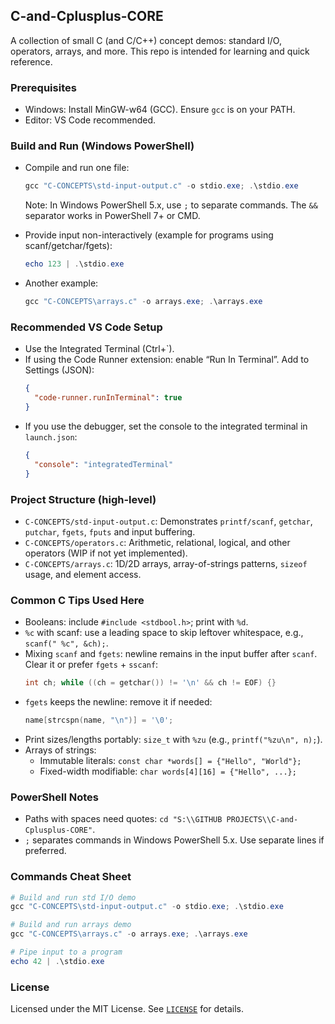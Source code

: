 ## C-and-Cplusplus-CORE

A collection of small C (and C/C++) concept demos: standard I/O, operators, arrays, and more. This repo is intended for learning and quick reference.

### Prerequisites
- Windows: Install MinGW-w64 (GCC). Ensure `gcc` is on your PATH.
- Editor: VS Code recommended.

### Build and Run (Windows PowerShell)
- Compile and run one file:
  ```powershell
  gcc "C-CONCEPTS\std-input-output.c" -o stdio.exe; .\stdio.exe
  ```
  Note: In Windows PowerShell 5.x, use `;` to separate commands. The `&&` separator works in PowerShell 7+ or CMD.

- Provide input non-interactively (example for programs using scanf/getchar/fgets):
  ```powershell
  echo 123 | .\stdio.exe
  ```

- Another example:
  ```powershell
  gcc "C-CONCEPTS\arrays.c" -o arrays.exe; .\arrays.exe
  ```

### Recommended VS Code Setup
- Use the Integrated Terminal (Ctrl+`).
- If using the Code Runner extension: enable “Run In Terminal”. Add to Settings (JSON):
  ```json
  {
    "code-runner.runInTerminal": true
  }
  ```
- If you use the debugger, set the console to the integrated terminal in `launch.json`:
  ```json
  {
    "console": "integratedTerminal"
  }
  ```

### Project Structure (high-level)
- `C-CONCEPTS/std-input-output.c`: Demonstrates `printf/scanf`, `getchar`, `putchar`, `fgets`, `fputs` and input buffering.
- `C-CONCEPTS/operators.c`: Arithmetic, relational, logical, and other operators (WIP if not yet implemented).
- `C-CONCEPTS/arrays.c`: 1D/2D arrays, array-of-strings patterns, `sizeof` usage, and element access.

### Common C Tips Used Here
- Booleans: include `#include <stdbool.h>`; print with `%d`.
- `%c` with scanf: use a leading space to skip leftover whitespace, e.g., `scanf(" %c", &ch);`.
- Mixing `scanf` and `fgets`: newline remains in the input buffer after `scanf`. Clear it or prefer `fgets` + `sscanf`:
  ```c
  int ch; while ((ch = getchar()) != '\n' && ch != EOF) {}
  ```
- `fgets` keeps the newline: remove it if needed:
  ```c
  name[strcspn(name, "\n")] = '\0';
  ```
- Print sizes/lengths portably: `size_t` with `%zu` (e.g., `printf("%zu\n", n);`).
- Arrays of strings:
  - Immutable literals: `const char *words[] = {"Hello", "World"};`
  - Fixed-width modifiable: `char words[4][16] = {"Hello", ...};`

### PowerShell Notes
- Paths with spaces need quotes: `cd "S:\\GITHUB PROJECTS\\C-and-Cplusplus-CORE"`.
- `;` separates commands in Windows PowerShell 5.x. Use separate lines if preferred.

### Commands Cheat Sheet
```powershell
# Build and run std I/O demo
gcc "C-CONCEPTS\std-input-output.c" -o stdio.exe; .\stdio.exe

# Build and run arrays demo
gcc "C-CONCEPTS\arrays.c" -o arrays.exe; .\arrays.exe

# Pipe input to a program
echo 42 | .\stdio.exe
```

### License
Licensed under the MIT License. See [`LICENSE`](LICENSE) for details.


